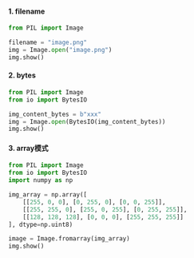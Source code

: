 #### 1. filename

```python
from PIL import Image

filename = "image.png"
img = Image.open("image.png")
img.show()
```

#### 2. bytes

```python
from PIL import Image
from io import BytesIO

img_content_bytes = b"xxx"
img = Image.open(BytesIO(img_content_bytes))
img.show()
```

#### 3. array模式

```python
from PIL import Image
from io import BytesIO
import numpy as np

img_array = np.array([
    [[255, 0, 0], [0, 255, 0], [0, 0, 255]],
    [[255, 255, 0], [255, 0, 255], [0, 255, 255]],
    [[128, 128, 128], [0, 0, 0], [255, 255, 255]]
], dtype=np.uint8)

image = Image.fromarray(img_array)
img.show()
```

